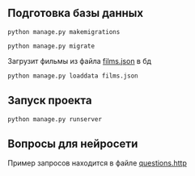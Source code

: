 ## Подготовка базы данных

`
python manage.py makemigrations
`

`
python manage.py migrate
`


Загрузит фильмы из файла [films.json](films.json) в бд

`
python manage.py loaddata films.json
`

## Запуск проекта

`
python manage.py runserver
`

## Вопросы для нейросети
Пример запросов находится в файле [questions.http](questions/questions.http)